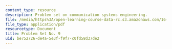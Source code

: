 ```yaml
---
content_type: resource
description: Problem set on communication systems engineering.
file: /media/https%3A/open-learning-course-data-rc.s3.amazonaws.com/16-36-communication-systems-engineering-spring-2009/be752726de4a5e3ff9f7c0fd58d37de2_MIT16_36s09_assn09.pdf
file_type: application/pdf
resourcetype: Document
title: Problem Set No. 9
uid: be752726-de4a-5e3f-f9f7-c0fd58d37de2
---
```

